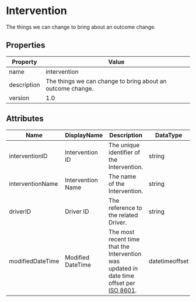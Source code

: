 # Intervention

The things we can change to bring about an outcome change.

## Properties

| Property    | Value                                                      |
| ----------- | ---------------------------------------------------------- |
| name        | intervention                                               |
| description | The things we can change to bring about an outcome change. |
| version     | 1.0                                                        |

## Attributes 

| Name             | DisplayName       | Description                                | DataType | Required? | isNullable |
| ---------------- | ----------------- | ------------------------------------------ | -------- | --------- | ---------- |
| interventionID   | Intervention ID   | The unique identifier of the Intervention. | string   | yes       | false      |
| interventionName | Intervention Name | The name of the Intervention.              | string   | yes       | false      |
| driverID         | Driver ID         | The reference to the related Driver.       | string   | yes       | false      |
| modifiedDateTime| Modified DateTime | The most recent time that the Intervention was updated in date time offset per [ISO 8601](https://www.wikipedia.org/wiki/ISO_8601).      | datetimeoffset | no      | true   |

